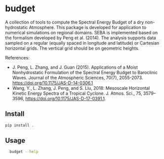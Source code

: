# budget

A collection of tools to compute the Spectral Energy Budget of a dry non-hydrostatic Atmosphere. 
This package is developed for application to numerical simulations on regional domains.
SEBA is implemented based on the formalism developed by Peng et al. (2014). The analysis supports 
data sampled on a regular (equally spaced in longitude and latitude) or Cartesian horizontal 
grids. The vertical grid should be on geometric heights.

References:
- J. Peng, L. Zhang, and J. Guan (2015). Applications of a Moist Nonhydrostatic Formulation of the
  Spectral Energy Budget to Baroclinic Waves. Journal of the Atmospheric Sciences, 70(7), 2055-2073.
  https://doi.org/10.1175/JAS-D-14-0306.1
- Wang, Y., L. Zhang, J. Peng, and S. Liu, 2018: Mesoscale Horizontal Kinetic Energy Spectra of a Tropical Cyclone. J. Atmos. Sci., 75, 3579–3596, https://doi.org/10.1175/JAS-D-17-0391.1.

## Install
```bash
pip install .
```
## Usage
```bash
  budget --help
```